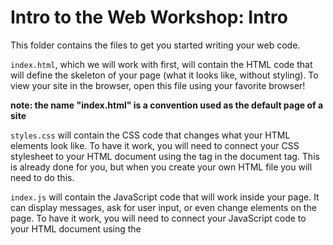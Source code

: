 # Intro to the Web Workshop: Intro

This folder contains the files to get you started writing your web code. 

`index.html`, which we will work with first, will contain the HTML code that will define the skeleton of your page (what it looks like, without styling). To view your site in the browser, open this file using your favorite browser! 

**note: the name "index.html" is a convention used as the default page of a site**

`styles.css` will contain the CSS code that changes what your HTML elements look like. To have it work, you will need to connect your CSS stylesheet to your HTML document using the <link> tag in the document <head> tag. This is already done for you, but when you create your own HTML file you will need to do this.

`index.js` will contain the JavaScript code that will work inside your page. It can display messages, ask for user input, or even change elements on the page. To have it work, you will need to connect your JavaScript code to your HTML document using the <script> tag in the document <head> tag. This is already done for you, but when you create your own HTML file you will need to do this.

Here's what we're going to do:

**note: if you're using your own IDE (not Stackblitz), to see changes to your page while editing, save your changed files and refresh the page in your browser**


HTML:
1. Go through what's in the page (as a group)
2. Add a text heading to our HTML page. It can say whatever you want
3. Add two (2) paragraph below that heading. They can also say what you want, but should be longer than the heading
4. Add an image to your page. It can be a cute puppy image downloaded from the Internet or just a random photo from your desktop!

Check out this cheat sheet for more help writing: (https://raw.githubusercontent.com/iLoveCodingOrg/html-cheatsheet/master/html-cheatsheet.gif)[https://raw.githubusercontent.com/iLoveCodingOrg/html-cheatsheet/master/html-cheatsheet.gif]

And this listing of all the tags!
[https://www.w3schools.com/tags/default.asp](https://www.w3schools.com/tags/default.asp)

At this point your site will be functional but pretty plain. Let's add some styling!

CSS:
1. Add CSS rules to make all headers orange and twice as large
2. Add a class to your first paragraph element: 'fun-text'
3. Add CSS rules to fun-text to make it pink and italicized
4. Add a class to your image element: 'rounded'
5. Add CSS rules to make this image rounded

Check out this cheat sheet for more help writing: (https://raw.githubusercontent.com/iLoveCodingOrg/css-cheatsheet/master/css-cheatsheet.gif)[https://raw.githubusercontent.com/iLoveCodingOrg/css-cheatsheet/master/css-cheatsheet.gif]

And this listing of all the styles!
[https://www.w3schools.com/cssref/default.asp](https://www.w3schools.com/cssref/default.asp)

Add this point your site looks a little less plain, perhaps a little funkier! But we can't really interact with it in any way. Let's change that!

JavaScript:
1. In the function we have created, we're going to add some code to display a message to our user!
2. Using the "alert" function in JavaScript, we'll greet our user when they press a button
3. Add a new function that will change some text on your screen using document.getElementByID()

Check this out for more help writing JS code:
[https://www.w3schools.com/js/js_syntax.asp](https://www.w3schools.com/js/js_syntax.asp)